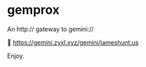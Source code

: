 # gemprox

An http:// gateway to gemini://

🚀 <https://gemini.zyxl.xyz/gemini/jameshunt.us>

Enjoy.
